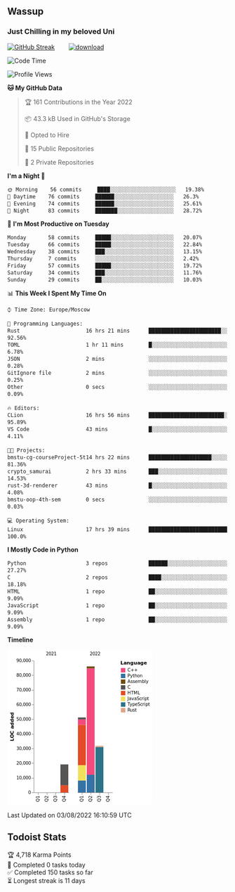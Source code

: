 ## Wassup 
### Just Chilling in my beloved Uni 

<!--
-->

[![GitHub Streak](http://github-readme-streak-stats.herokuapp.com?user=archeoss&theme=shades-of-purple&hide_border=true&date_format=j%20M%5B%20Y%5D)](https://git.io/streak-stats)&nbsp;&nbsp;&nbsp;&nbsp;&nbsp;&nbsp;&nbsp;&nbsp;[![download](https://user-images.githubusercontent.com/68448737/147796309-d8b65b1d-4dde-40d9-b03a-2b42aaa6cd43.jpeg)
](http://bmstu.ru/)

<!--START_SECTION:waka-->
![Code Time](http://img.shields.io/badge/Code%20Time-412%20hrs%2045%20mins-blue)

![Profile Views](http://img.shields.io/badge/Profile%20Views-0-blue)

**🐱 My GitHub Data** 

> 🏆 161 Contributions in the Year 2022
 > 
> 📦 43.3 kB Used in GitHub's Storage 
 > 
> 💼 Opted to Hire
 > 
> 📜 15 Public Repositories 
 > 
> 🔑 2 Private Repositories  
 > 
**I'm a Night 🦉** 

```text
🌞 Morning    56 commits     ████░░░░░░░░░░░░░░░░░░░░░   19.38% 
🌆 Daytime    76 commits     ██████░░░░░░░░░░░░░░░░░░░   26.3% 
🌃 Evening    74 commits     ██████░░░░░░░░░░░░░░░░░░░   25.61% 
🌙 Night      83 commits     ███████░░░░░░░░░░░░░░░░░░   28.72%

```
📅 **I'm Most Productive on Tuesday** 

```text
Monday       58 commits     █████░░░░░░░░░░░░░░░░░░░░   20.07% 
Tuesday      66 commits     █████░░░░░░░░░░░░░░░░░░░░   22.84% 
Wednesday    38 commits     ███░░░░░░░░░░░░░░░░░░░░░░   13.15% 
Thursday     7 commits      ░░░░░░░░░░░░░░░░░░░░░░░░░   2.42% 
Friday       57 commits     █████░░░░░░░░░░░░░░░░░░░░   19.72% 
Saturday     34 commits     ███░░░░░░░░░░░░░░░░░░░░░░   11.76% 
Sunday       29 commits     ██░░░░░░░░░░░░░░░░░░░░░░░   10.03%

```


📊 **This Week I Spent My Time On** 

```text
⌚︎ Time Zone: Europe/Moscow

💬 Programming Languages: 
Rust                     16 hrs 21 mins      ███████████████████████░░   92.56% 
TOML                     1 hr 11 mins        █░░░░░░░░░░░░░░░░░░░░░░░░   6.78% 
JSON                     2 mins              ░░░░░░░░░░░░░░░░░░░░░░░░░   0.28% 
GitIgnore file           2 mins              ░░░░░░░░░░░░░░░░░░░░░░░░░   0.25% 
Other                    0 secs              ░░░░░░░░░░░░░░░░░░░░░░░░░   0.09%

🔥 Editors: 
CLion                    16 hrs 56 mins      ████████████████████████░   95.89% 
VS Code                  43 mins             █░░░░░░░░░░░░░░░░░░░░░░░░   4.11%

🐱‍💻 Projects: 
bmstu-cg-courseProject-5t14 hrs 22 mins      ████████████████████░░░░░   81.36% 
crypto_samurai           2 hrs 33 mins       ███░░░░░░░░░░░░░░░░░░░░░░   14.53% 
rust-3d-renderer         43 mins             █░░░░░░░░░░░░░░░░░░░░░░░░   4.08% 
bmstu-oop-4th-sem        0 secs              ░░░░░░░░░░░░░░░░░░░░░░░░░   0.03%

💻 Operating System: 
Linux                    17 hrs 39 mins      █████████████████████████   100.0%

```

**I Mostly Code in Python** 

```text
Python                   3 repos             ██████░░░░░░░░░░░░░░░░░░░   27.27% 
C                        2 repos             ████░░░░░░░░░░░░░░░░░░░░░   18.18% 
HTML                     1 repo              ██░░░░░░░░░░░░░░░░░░░░░░░   9.09% 
JavaScript               1 repo              ██░░░░░░░░░░░░░░░░░░░░░░░   9.09% 
Assembly                 1 repo              ██░░░░░░░░░░░░░░░░░░░░░░░   9.09%

```


**Timeline**

![Chart not found](https://raw.githubusercontent.com/archeoss/archeoss/master/charts/bar_graph.png) 


 Last Updated on 03/08/2022 16:10:59 UTC
<!--END_SECTION:waka-->

## Todoist Stats

<!-- TODO-IST:START -->
🏆  4,718 Karma Points           
🌸  Completed 0 tasks today           
✅  Completed 150 tasks so far           
⏳  Longest streak is 11 days
<!-- TODO-IST:END -->
